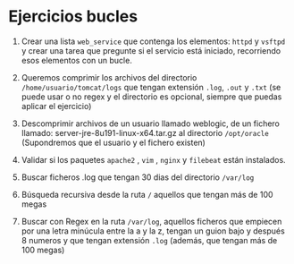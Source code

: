 # Ejercicios bucles

1. Crear una lista ``web_service`` que contenga los elementos: ``httpd`` y ``vsftpd`` y crear una tarea que pregunte si el servicio está iniciado, recorriendo esos elementos con un bucle.


2. Queremos comprimir los archivos del directorio ``/home/usuario/tomcat/logs`` que
tengan extensión ``.log``, ``.out`` y ``.txt`` (se puede usar o no regex y el directorio es opcional, siempre que puedas aplicar el ejercicio)


3. Descomprimir archivos de un usuario llamado weblogic, de un fichero llamado:
server-jre-8u191-linux-x64.tar.gz al directorio ``/opt/oracle`` (Supondremos que el usuario y el fichero existen)


4. Validar si los paquetes ``apache2`` , ``vim`` , ``nginx`` y ``filebeat`` están instalados.


5. Buscar ficheros .log que tengan 30 dias del directorio ``/var/log``
 

6. Búsqueda recursiva desde la ruta ``/`` aquellos que tengan más de 100 megas

 
7. Buscar con Regex en la ruta ``/var/log``, aquellos ficheros que empiecen por una letra minúcula entre la a y la z, tengan un guion bajo y después 8 numeros y que tengan extensión ``.log`` (además, que tengan más de 100 megas)


